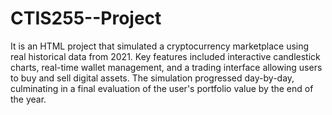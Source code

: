# CTIS255--Project
It is an HTML project that simulated a cryptocurrency marketplace using real historical data from 2021. Key features included interactive candlestick charts, real-time wallet management, and a trading interface allowing users to buy and sell digital assets. The simulation progressed day-by-day, culminating in a final evaluation of the user's portfolio value by the end of the year.
